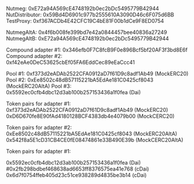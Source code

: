 Nutmeg:  0xE72a94A569cE4748192b0ec2bDc5495779B42944
NutDistributor:  0x59Bd4D6901c977b2555610A3090D46c6F075d6BB
TestProxy: 0xf367ACDb4E42CFC19C4bE81F00b1dCe9F8ED0754

NutmegAltA: 0x4f6b008fe399bd7e42a0844457bee40836a27249
NutmegAltB: 0xE72a94A569cE4748192b0ec2bDc5495779B42944

Compound adapter #1: 0x346efb0F7C8fcB9F0e896Bcf5bf20AF3f3bd8E6f
Compound adapter #2: 0xf42eAe0DeC53625cbEf05FA6EddCec89eEaCcc41

Pool #1: 0xf373d2eADAb2522CFA0912aD7f61D9c8adf1Ab49 (MockERC20)
Pool #2: 0xEe8502c48dB57115221bA5EdAe181C0425cf8043 (MockERC20AltA)
Pool #3: 0x5592ec0cfb4dbc12d3ab100b257153436a1f0fea (Dai)

Token pairs for adapter #1:
0xf373d2eADAb2522CFA0912aD7f61D9c8adf1Ab49 (MockERC20)
0xD6D670fe8E90fAd4180128BCF4383db4e4079b00 (MockCERC20)

Token pairs for adapter #2:
0xEe8502c48dB57115221bA5EdAe181C0425cf8043 (MockERC20AltA)
0x542f8a5E1cD31CB4CE0fE08474861e33B490E39b (MockCERC20AltA)

Token pairs for adapter #1:

0x5592ec0cfb4dbc12d3ab100b257153436a1f0fea (Dai)
#0x2fb298bdbef468638ad6653ff8376575ea41e768 (cDai)
0x6d7f0754ffeb405d23c51ce938289d4835be3b14 (cDai)
